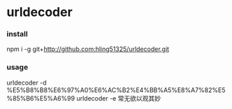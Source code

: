 # urldecoder

### install
npm i -g git+http://github.com:hling51325/urldecoder.git

### usage
urldecoder -d %E5%B8%B8%E6%97%A0%E6%AC%B2%E4%BB%A5%E8%A7%82%E5%85%B6%E5%A6%99
urldecoder -e 常无欲以观其妙